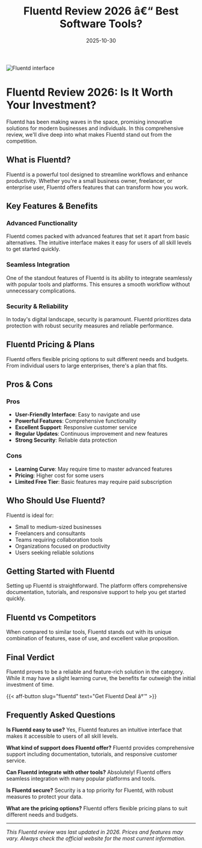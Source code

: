 ﻿---
title: "Fluentd Review 2026 â€“ Best Software Tools?"
date: 2025-10-30
draft: false
rating: 4.8
category: "Software Tools"
tags: ["software-tools", "review", "2026"]
description: "Comprehensive Fluentd review 2026. Discover if this  tool is the best choice for your needs."
keywords: "fluentd, Fluentd, review, software tools, 2026, best software tools"
image: "https://images.unsplash.com/photo-1555949963-aa79dcee981c?w=800&h=400&fit=crop&crop=center"
---

![Fluentd interface](https://images.unsplash.com/photo-1555949963-aa79dcee981c?w=800&h=400&fit=crop&crop=center)

# Fluentd Review 2026: Is It Worth Your Investment?

Fluentd has been making waves in the  space, promising innovative solutions for modern businesses and individuals. In this comprehensive review, we'll dive deep into what makes Fluentd stand out from the competition.

## What is Fluentd?

Fluentd is a powerful  tool designed to streamline workflows and enhance productivity. Whether you're a small business owner, freelancer, or enterprise user, Fluentd offers features that can transform how you work.

## Key Features & Benefits

### Advanced Functionality
Fluentd comes packed with advanced features that set it apart from basic alternatives. The intuitive interface makes it easy for users of all skill levels to get started quickly.

### Seamless Integration
One of the standout features of Fluentd is its ability to integrate seamlessly with popular tools and platforms. This ensures a smooth workflow without unnecessary complications.

### Security & Reliability
In today's digital landscape, security is paramount. Fluentd prioritizes data protection with robust security measures and reliable performance.

## Fluentd Pricing & Plans

Fluentd offers flexible pricing options to suit different needs and budgets. From individual users to large enterprises, there's a plan that fits.

## Pros & Cons

### Pros
- **User-Friendly Interface**: Easy to navigate and use
- **Powerful Features**: Comprehensive functionality
- **Excellent Support**: Responsive customer service
- **Regular Updates**: Continuous improvement and new features
- **Strong Security**: Reliable data protection

### Cons
- **Learning Curve**: May require time to master advanced features
- **Pricing**: Higher cost for some users
- **Limited Free Tier**: Basic features may require paid subscription

## Who Should Use Fluentd?

Fluentd is ideal for:
- Small to medium-sized businesses
- Freelancers and consultants
- Teams requiring collaboration tools
- Organizations focused on productivity
- Users seeking reliable  solutions

## Getting Started with Fluentd

Setting up Fluentd is straightforward. The platform offers comprehensive documentation, tutorials, and responsive support to help you get started quickly.

## Fluentd vs Competitors

When compared to similar tools, Fluentd stands out with its unique combination of features, ease of use, and excellent value proposition.

## Final Verdict

Fluentd proves to be a reliable and feature-rich solution in the  category. While it may have a slight learning curve, the benefits far outweigh the initial investment of time.

{{< aff-button slug="fluentd" text="Get Fluentd Deal â†’" >}}

## Frequently Asked Questions

**Is Fluentd easy to use?**
Yes, Fluentd features an intuitive interface that makes it accessible to users of all skill levels.

**What kind of support does Fluentd offer?**
Fluentd provides comprehensive support including documentation, tutorials, and responsive customer service.

**Can Fluentd integrate with other tools?**
Absolutely! Fluentd offers seamless integration with many popular platforms and tools.

**Is Fluentd secure?**
Security is a top priority for Fluentd, with robust measures to protect your data.

**What are the pricing options?**
Fluentd offers flexible pricing plans to suit different needs and budgets.

---

*This Fluentd review was last updated in 2026. Prices and features may vary. Always check the official website for the most current information.*

